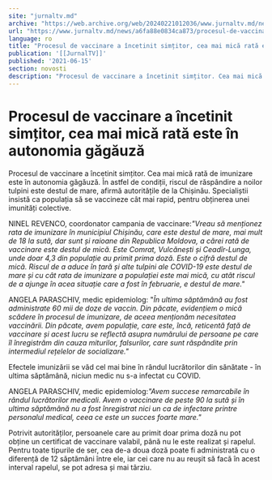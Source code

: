 ```yaml
---
site: "jurnaltv.md"
archive: "https://web.archive.org/web/20240221012036/www.jurnaltv.md/news/a6fa88e0834ca873/procesul-de-vaccinare-a-incetinit-"
url: "https://www.jurnaltv.md/news/a6fa88e0834ca873/procesul-de-vaccinare-a-incetinit-"
language: ro
title: "Procesul de vaccinare a încetinit simțitor, cea mai mică rată este în autonomia găgăuză"
publication: '[[JurnalTV]]'
published: '2021-06-15'
section: novosti
description: "Procesul de vaccinare a încetinit simțitor. Cea mai mică rată de imunizare este în autonomia găgăuză. În astfel de condiții, riscul de răspândire a noilor tulpini este destul de mare, afirmă autoritățile de la Chișinău. Specialiștii insistă ca populația să se vaccineze cât mai rapid, pentru obținerea unei imunități colective."
---
```


# Procesul de vaccinare a încetinit simțitor, cea mai mică rată este în autonomia găgăuză

Procesul de vaccinare a încetinit simțitor. Cea mai mică rată de imunizare este în autonomia găgăuză. În astfel de condiții, riscul de răspândire a noilor tulpini este destul de mare, afirmă autoritățile de la Chișinău. Specialiștii insistă ca populația să se vaccineze cât mai rapid, pentru obținerea unei imunități colective.

NINEL REVENCO, coordonator campania de vaccinare:*"Vreau să menționez rata de imunizare în municipiul Chișinău, care este destul de mare, mai mult de 18 la sută, dar sunt și raioane din Republica Moldova, a cărei rată de vaccinare este destul de mică. Este Comrat, Vulcănești și Ceadîr-Lunga, unde doar 4,3 din populație au primit prima doză. Este o cifră destul de mică. Riscul de a aduce în țară și alte tulpini ale COVID-19 este destul de mare și cu cât rata de imunizare a populației este mai mică, cu atât riscul de a ajunge în acea situație care a fost în februarie, e destul de mare."*

ANGELA PARASCHIV, medic epidemiolog: "*În ultima săptămână au fost administrate 60 mii de doze de vaccin. Din păcate, evidențiem o mică scădere în procesul de imunizare, de aceea menționăm necesitatea vaccinării. Din păcate, avem populație, care este, încă, reticentă față de vaccinare și acest lucru se reflectă asupra numărului de persoane pe care îl înregistrăm din cauza miturilor, falsurilor, care sunt răspândite prin intermediul rețelelor de socializare."*

Efectele imunizării se văd cel mai bine în rândul lucrătorilor din sănătate - în ultima săptămână, niciun medic nu s-a infectat cu COVID.

ANGELA PARASCHIV, medic epidemiolog:*"Avem succese remarcabile în rândul lucrătorilor medicali. Avem o vaccinare de peste 90 la sută și în ultima săptămână nu a fost înregistrat nici un ca de infectare printre personalul medical, ceea ce este un succes foarte mare."*

Potrivit autorităților, persoanele care au primit doar prima doză nu pot obține un certificat de vaccinare valabil, până nu le este realizat și rapelul. Pentru toate tipurile de ser, cea de-a doua doză poate fi administrată cu o diferență de 12 săptămâni între ele, iar cei care nu au reușit să facă în acest interval rapelul, se pot adresa și mai târziu.